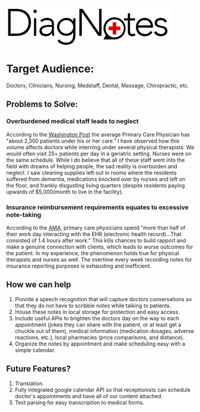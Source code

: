 ![Alt text](assets/images/diagnotes-logo.jpg "DiagNotes")

# Target Audience: 
Doctors, Clinicians, Nursing, Medstaff, Dental, Massage, Chiropractic, etc.

## Problems to Solve: 
### Overburdened medical staff leads to neglect
According to the [Washington Post](https://www.washingtonpost.com/news/to-your-health/wp/2014/05/22/how-many-patients-should-your-doctor-see-each-day/?noredirect=on&utm_term=.963444d6a07c) the average Primary Care Physician has "about 2,300 patients under his or her care." I have observed how this volume affects doctors while interning under several physical therapists. We would often visit 25+ patients per day in a geriatric setting. Nurses were on the same schedule. While I do believe that all of these staff went into the field with dreams of helping people, the sad reality is overburden and neglect. I saw cleaning supplies left out in rooms where the residents suffered from dementia, medications knocked over by nurses and left on the floor, and frankly disgusting living quarters (despite residents paying upwards of $5,000/month to live in the facility).

### Insurance reimbursement requirements equates to excessive note-taking
According to the [AMA](https://www.ama-assn.org/practice-management/digital/family-doctors-spend-86-minutes-pajama-time-ehrs-nightly), primary care physicians spend "more than half of their work day interacting with the EHR (electronic health record)...That consisted of 1.4 hours after work." This kills chances to build rapport and make a genuine connection with clients, which leads to worse outcomes for the patient. In my experience, the phenomenon holds true for physical therapists and nurses as well. The overtime every week recording notes for insurance reporting purposes is exhausting and inefficient.  

## How we can help 
1. Provide a speech recognition that will capture doctors conversations so that they do not have to scribble notes while talking to patients.
2. House these notes in local storage for protection and easy access.
3. Include useful APIs to brighten the doctors day on the way to each appointment (jokes they can share with the patient, or at least get a chuckle out of them), medical information (medication dosages, adverse reactions, etc.), local pharmacies (price comparisons, and distance). 
4. Organize the notes by appointment and make scheduling easy with a simple calendar. 


## Future Features?
1. Translation.
2. Fully integrated google calendar API so that receptionists can schedule doctor's appointments and have all of our content attached.
3. Text parsing for easy transcription to medical forms.
